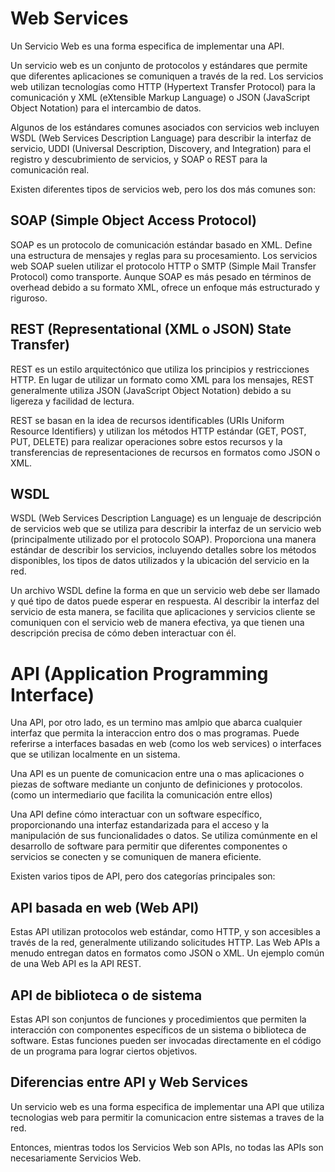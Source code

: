 # Web Services

Un Servicio Web es una forma especifica de implementar una API.

Un servicio web es un conjunto de protocolos y estándares que permite que diferentes aplicaciones se comuniquen a 
través de la red. Los servicios web utilizan tecnologías como HTTP (Hypertext Transfer Protocol) para la 
comunicación y XML (eXtensible Markup Language) o JSON (JavaScript Object Notation) para el intercambio de datos.

Algunos de los estándares comunes asociados con servicios web incluyen WSDL (Web Services Description Language) para 
describir la interfaz de servicio, UDDI (Universal Description, Discovery, 
and Integration) para el registro y descubrimiento de servicios, y SOAP o REST para la comunicación real.

Existen diferentes tipos de servicios web, pero los dos más comunes son:

## SOAP (Simple Object Access Protocol)
SOAP es un protocolo de comunicación estándar basado en XML. Define una estructura de mensajes y reglas para su 
procesamiento. Los servicios web SOAP suelen utilizar el protocolo HTTP o SMTP (Simple Mail Transfer Protocol)
como transporte. Aunque SOAP es más pesado en términos de overhead debido a su formato XML, ofrece un enfoque 
más estructurado y riguroso.

## REST (Representational (XML o JSON) State Transfer)
REST es un estilo arquitectónico que utiliza los principios y restricciones HTTP. En lugar de utilizar un 
formato como XML para los mensajes, REST generalmente utiliza JSON (JavaScript Object Notation) debido a su 
ligereza y facilidad de lectura.

REST se basan en la idea de recursos identificables (URIs Uniform Resource Identifiers) y utilizan los métodos HTTP 
estándar (GET, POST, PUT, DELETE) para realizar operaciones sobre estos recursos y la transferencias de representaciones
de recursos en formatos como JSON o XML.

## WSDL
WSDL (Web Services Description Language) es un lenguaje de descripción de servicios web que se utiliza para describir 
la interfaz de un servicio web (principalmente utilizado por el protocolo SOAP). Proporciona una manera estándar de describir 
los servicios, incluyendo detalles sobre los métodos disponibles, los tipos de datos utilizados y la ubicación del servicio en la red.

Un archivo WSDL define la forma en que un servicio web debe ser llamado y qué tipo de datos puede esperar en respuesta. 
Al describir la interfaz del servicio de esta manera, se facilita que aplicaciones y servicios cliente se comuniquen 
con el servicio web de manera efectiva, ya que tienen una descripción precisa de cómo deben interactuar con él.

# API (Application Programming Interface)

Una API, por otro lado, es un termino mas amlpio que abarca cualquier interfaz que permita la interaccion entro dos o mas
programas. Puede referirse a interfaces  basadas en web (como los web services) o interfaces que se utilizan localmente
en un sistema.

Una API es un puente de comunicacion entre una o mas aplicaciones o piezas de software mediante un conjunto de definiciones
y protocolos. (como un intermediario que facilita la comunicación entre ellos)

Una API define cómo interactuar con un software específico, proporcionando una interfaz estandarizada para el 
acceso y la manipulación de sus funcionalidades o datos. Se utiliza comúnmente en el desarrollo de software para 
permitir que diferentes componentes o servicios se conecten y se comuniquen de manera eficiente.

Existen varios tipos de API, pero dos categorías principales son:

## API basada en web (Web API) 
Estas API utilizan protocolos web estándar, como HTTP, y son accesibles a través de la red, 
generalmente utilizando solicitudes HTTP. Las Web APIs a menudo entregan datos en formatos como JSON o XML. Un ejemplo 
común de una Web API es la API REST.

## API de biblioteca o de sistema
Estas API son conjuntos de funciones y procedimientos que permiten la interacción con componentes específicos de un sistema 
o biblioteca de software. Estas funciones pueden ser invocadas directamente en el código de un programa para lograr ciertos 
objetivos.

## Diferencias entre API y Web Services
Un servicio web es una forma especifica de implementar una API que utiliza tecnologias web para permitir la comunicacion
entre sistemas a traves de la red.

Entonces, mientras todos los Servicios Web son APIs, no todas las APIs son necesariamente Servicios Web.
